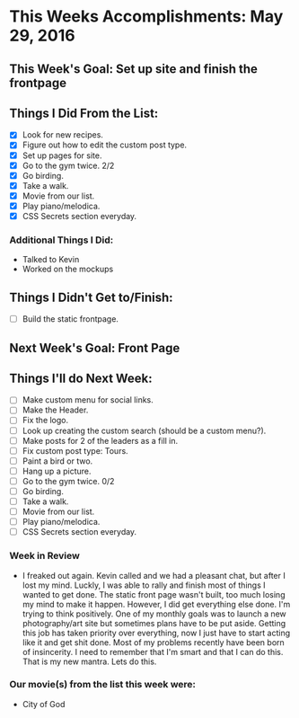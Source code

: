 # This Weeks Accomplishments: May 29, 2016

## This Week's Goal: Set up site and finish the frontpage

## Things I Did From the List:

- [x] Look for new recipes.
- [x] Figure out how to edit the custom post type.
- [x] Set up pages for site.
- [x] Go to the gym twice. 2/2
- [x] Go birding.
- [x] Take a walk.
- [x] Movie from our list.
- [x] Play piano/melodica.
- [x] CSS Secrets section everyday.

### Additional Things I Did:

- Talked to Kevin
- Worked on the mockups

## Things I Didn't Get to/Finish:

- [ ] Build the static frontpage.

## Next Week's Goal: Front Page

## Things I'll do Next Week:

- [ ] Make custom menu for social links.
- [ ] Make the Header.
- [ ] Fix the logo.
- [ ] Look up creating the custom search (should be a custom menu?).
- [ ] Make posts for 2 of the leaders as a fill in.
- [ ] Fix custom post type: Tours.
- [ ] Paint a bird or two.
- [ ] Hang up a picture. 
- [ ] Go to the gym twice. 0/2
- [ ] Go birding.
- [ ] Take a walk.
- [ ] Movie from our list.
- [ ] Play piano/melodica.
- [ ] CSS Secrets section everyday.

### Week in Review

- I freaked out again. Kevin called and we had a pleasant chat, but after I lost my mind. Luckly, I was able to rally and finish most of things I wanted to get done. The static front page wasn't built, too much losing my mind to make it happen. However, I did get everything else done. I'm trying to think positively. One of my monthly goals was to launch a new photography/art site but sometimes plans have to be put aside. Getting this job has taken priority over everything, now I just have to start acting like it and get shit done. Most of my problems recently have been born of insincerity. I need to remember that I'm smart and that I can do this. That is my new mantra. Lets do this.

### Our movie(s) from the list this week were:

- City of God

